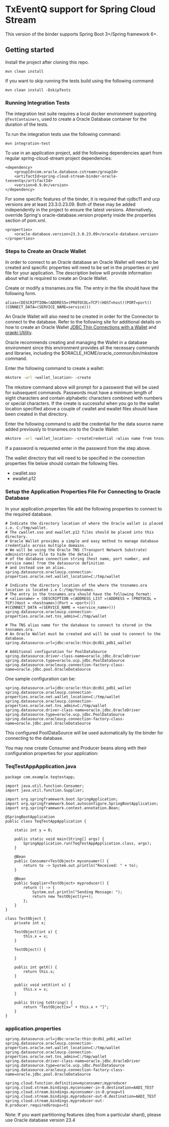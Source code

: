 # TxEventQ support for Spring Cloud Stream

This version of the binder supports Spring Boot 3+/Spring framework 6+.

## Getting started

Install the project after cloning this repo.
```shell
mvn clean install
```

If you want to skip running the tests build using the following command: 
```shell
mvn clean install -DskipTests
```

### Running Integration Tests

The integration test suite requires a local docker environment supporting `@TestContainers`, used to create a Oracle Database container for the duration of the tests. 

To run the integration tests use the following command:

```shell
mvn integration-test
```

To use in an application project, add the following dependencies apart from regular spring-cloud-stream project dependencies:
```
<dependency>
	<groupId>com.oracle.database.cstream</groupId>
	<artifactId>spring-cloud-stream-binder-oracle-txeventq</artifactId>
	<version>0.9.0</version>
</dependency>
```

For some specific features of the binder, it is required that ojdbc11 and ucp versions are at least 23.3.0.23.09. Both of these may be added independently in the project to ensure the latest versions. Alternatively, override Spring's oracle-database.version property inside the properties section of pom.xml.

```
<properties>
	<oracle-database.version>23.3.0.23.09</oracele-database.version>
</properties>
```


### Steps to Create an Oracle Wallet

In order to connect to an Oracle database an Oracle Wallet will need to be created and specific properties will need to be set in the properties or yml file for your application. The
description below will provide information about what is required to create an Oracle Wallet.

Create or modify a tnsnames.ora file. The entry in the file should have the following form.

```text
alias=(DESCRIPTION=(ADDRESS=(PROTOCOL=TCP)(HOST=host)(PORT=port))(CONNECT_DATA=(SERVICE_NAME=service)))
```

An Oracle Wallet will also need to be created in order for the Connector to connect to the database.
Refer to the following site for additional details on how to create an Oracle Wallet [JDBC Thin Connections with a Wallet](https://docs.oracle.com/en/cloud/paas/autonomous-database/adbsa/connect-jdbc-thin-wallet.html#GUID-BE543CFD-6FB4-4C5B-A2EA-9638EC30900D)
and [orapki Utility](https://docs.oracle.com/cd/B19306_01/network.102/b14268/asoappf.htm#CDEFHBGA).

Oracle recommends creating and managing the Wallet in a database environment since this environment provides all the necessary commands and libraries,
including the $ORACLE_HOME/oracle_common/bin/mkstore command.

Enter the following command to create a wallet:

```bash
mkstore -wrl <wallet_location> -create
```

The mkstore command above will prompt for a password that will be used for subsequent commands. Passwords must have a minimum length of eight characters and contain alphabetic characters combined with numbers or special characters.
If the create is successful when you go to the wallet location specified above a couple of cwallet and ewallet files should have been created in that directory.

Enter the following command to add the credential for the data source name added previously to tnsnames.ora to the Oracle Wallet:

```bash
mkstore -wrl <wallet_location> -createCredential <alias name from tnsnames.ora> <username> <password>
```

If a password is requested enter in the password from the step above.

The wallet directory that will need to be specified in the connection properties file below should contain the following files.

-   cwallet.sso
-   ewallet.p12

### Setup the Application Properties File For Connecting to Oracle Database

In your application.properties file add the following properties to connect to the required database.

```text
# Indicate the directory location of where the Oracle wallet is placed i.e. C:/tmp/wallet.
# The cwallet.sso and ewallet.p12 files should be placed into this directory.
# Oracle Wallet provides a simple and easy method to manage database credentials across multiple domains.
# We will be using the Oracle TNS (Transport Network Substrate) administrative file to hide the details
# of the database connection string (host name, port number, and service name) from the datasource definition
# and instead use an alias.
spring.datasource.oracleucp.connection-properties.oracle.net.wallet_location=C:/tmp/wallet

# Indicate the directory location of the where the tnsnames.ora location is located i.e C:/tmp/tnsnames.
# The entry in the tnsnames.ora should have the following format:
# <aliasname> = (DESCRIPTION =(ADDRESS_LIST =(ADDRESS = (PROTOCOL = TCP)(Host = <hostname>)(Port = <port>)))
#(CONNECT_DATA =(SERVICE_NAME = <service_name>)))
spring.datasource.oracleucp.connection-properties.oracle.net.tns_admin=C:/tmp/wallet

# The TNS alias name for the database to connect to stored in the tnsnames.ora.
# An Oracle Wallet must be created and will be used to connect to the database.
spring.datasource.url=jdbc:oracle:thin:@cdb1_pdb1_wallet

# Additional configuration for PoolDataSource
spring.datasource.driver-class-name=oracle.jdbc.OracleDriver
spring.datasource.type=oracle.ucp.jdbc.PoolDataSource
spring.datasource.oracleucp.connection-factory-class-name=oracle.jdbc.pool.OracleDataSource
```

One sample configuration can be: 
```
spring.datasource.url=jdbc:oracle:thin:@cdb1_pdb1_wallet
spring.datasource.oracleucp.connection-properties.oracle.net.wallet_location=C:/tmp/wallet
spring.datasource.oracleucp.connection-properties.oracle.net.tns_admin=C:/tmp/wallet
spring.datasource.driver-class-name=oracle.jdbc.OracleDriver
spring.datasource.type=oracle.ucp.jdbc.PoolDataSource
spring.datasource.oracleucp.connection-factory-class-name=oracle.jdbc.pool.OracleDataSource
```

This configured PoolDataSource will be used automatically by the binder for connecting to the database. 

You may now create Consumer and Producer beans along with their configuration properties for your application: 

### TeqTestAppApplication.java
```
package com.example.teqtestapp;

import java.util.function.Consumer;
import java.util.function.Supplier;

import org.springframework.boot.SpringApplication;
import org.springframework.boot.autoconfigure.SpringBootApplication;
import org.springframework.context.annotation.Bean;

@SpringBootApplication
public class TeqTestAppApplication {

	static int y = 0;

	public static void main(String[] args) {
		SpringApplication.run(TeqTestAppApplication.class, args);
	}

	@Bean
	public Consumer<TestObject> myconsumer() {
		return to -> System.out.println("Received: " + to);
	}
	
	@Bean
	public Supplier<TestObject> myproducer() {
		return () -> {
			System.out.println("Sending Message: ");
			return new TestObject(y++);
		};
	}
}

class TestObject {
	private int x;
	
	TestObject(int x) {
		this.x = x;
	}
	
	TestObject() {
		
	}
	
	public int getX() {
		return this.x;
	}
	
	public void setX(int x) {
		this.x = x;
	}
	
	public String toString() {
		return "TestObject[x=" + this.x + "]";
	}
}
```

### application.properties
```
spring.datasource.url=jdbc:oracle:thin:@cdb1_pdb1_wallet
spring.datasource.oracleucp.connection-properties.oracle.net.wallet_location=C:/tmp/wallet
spring.datasource.oracleucp.connection-properties.oracle.net.tns_admin=C:/tmp/wallet
spring.datasource.driver-class-name=oracle.jdbc.OracleDriver
spring.datasource.type=oracle.ucp.jdbc.PoolDataSource
spring.datasource.oracleucp.connection-factory-class-name=oracle.jdbc.pool.OracleDataSource

spring.cloud.function.definition=myconsumer;myproducer
spring.cloud.stream.bindings.myconsumer-in-0.destination=AADI_TEST
spring.cloud.stream.bindings.myconsumer-in-0.group=t1
spring.cloud.stream.bindings.myproducer-out-0.destination=AADI_TEST
spring.cloud.stream.bindings.myproducer-out-0.producer.requiredGroups=t1
```

Note: If you want partitioning features (deq from a particular shard), please use Oracle database version 23.4
